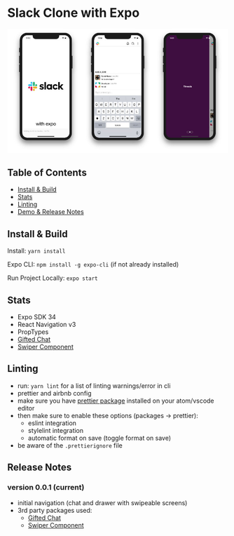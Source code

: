 # Slack Clone with Expo

<p align="center">
  <img src="screenshots/screenshare-3.jpg?raw=true" />
</p>

## Table of Contents

- [Install & Build](#install--build)
- [Stats](#stats)
- [Linting](#linting)
- [Demo & Release Notes](#release-notes)

## Install & Build

Install: `yarn install`

Expo CLI: `npm install -g expo-cli` (if not already installed)

Run Project Locally: `expo start`

## Stats

- Expo SDK 34
- React Navigation v3
- PropTypes
- [Gifted Chat](https://github.com/FaridSafi/react-native-gifted-chat)
- [Swiper Component](https://github.com/leecade/react-native-swiper)

## Linting

- run: `yarn lint` for a list of linting warnings/error in cli
- prettier and airbnb config
- make sure you have [prettier package](https://atom.io/packages/prettier-atom) installed on your atom/vscode editor
- then make sure to enable these options (packages → prettier):
  - eslint integration
  - stylelint integration
  - automatic format on save (toggle format on save)
- be aware of the `.prettierignore` file

## Release Notes

### version 0.0.1 (current)

- initial navigation (chat and drawer with swipeable screens)
- 3rd party packages used:
  - [Gifted Chat](https://github.com/FaridSafi/react-native-gifted-chat)
  - [Swiper Component](https://github.com/leecade/react-native-swiper)
